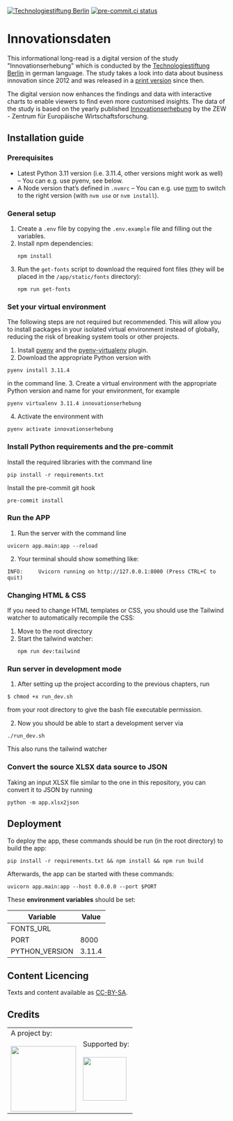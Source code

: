 [![Technologiestiftung Berlin](https://img.shields.io/badge/Built%20with%20%E2%9D%A4%EF%B8%8F-at%20Technologiestiftung%20Berlin-blue)](https://www.technologiestiftung-berlin.de)
[![pre-commit.ci status](https://results.pre-commit.ci/badge/github/technologiestiftung/innovationserhebung/main.svg)](https://results.pre-commit.ci/latest/github/technologiestiftung/innovationserhebung/main)


# Innovationsdaten

This informational long-read is a digital version of the study "Innovationserhebung" which is conducted by the [Technologiestiftung Berlin](https://www.technologiestiftung-berlin.de) in german language. The study takes a look into data about business innovation since 2012 and was released in a [print version](https://www.technologiestiftung-berlin.de/downloads/innovationserhebung-2022) since then.

The digital version now enhances the findings and data with interactive charts to enable viewers to find even more customised insights. The data of the study is based on the yearly published [Innovationserhebung](https://www.zew.de/publikationen/zew-gutachten-und-forschungsberichte/forschungsberichte/innovationen/innovationserhebung) by the ZEW - Zentrum für Europäische Wirtschaftsforschung.

## Installation guide

### Prerequisites

- Latest Python 3.11 version (i.e. 3.11.4, other versions might work as well) – You can e.g. use pyenv, see below.
- A Node version that’s defined in `.nvmrc` – You can e.g. use [nvm](https://github.com/nvm-sh/nvm) to switch to the right version (with `nvm use` or `nvm install`).


### General setup

1. Create a `.env` file by copying the `.env.example` file and filling out the variables.
2. Install npm dependencies:
    ```shell
    npm install
    ```
3. Run the `get-fonts` script to download the required font files (they will be placed in the `/app/static/fonts` directory):
    ```shell
    npm run get-fonts
    ```


### Set your virtual environment

The following steps are not required but recommended. This will allow you to install packages in your isolated virtual environment instead of globally, reducing the risk of breaking system tools or other projects.

1. Install [pyenv](https://github.com/pyenv/pyenv) and the [pyenv-virtualenv](https://github.com/pyenv/pyenv-virtualenv) plugin.
2. Download the appropriate Python version with
```shell
pyenv install 3.11.4
```
in the command line.
3. Create a virtual environment with the appropriate Python version and name for your environment, for example
```shell
pyenv virtualenv 3.11.4 innovationserhebung
```
4. Activate the environment with
```shell
pyenv activate innovationserhebung
```


### Install Python requirements and the pre-commit

Install the required libraries with the command line
```shell
pip install -r requirements.txt
```

Install the pre-commit git hook
```shell
pre-commit install
```

### Run the APP

1. Run the server with the command line
```shell
uvicorn app.main:app --reload
```
2. Your terminal should show something like:

```
INFO:     Uvicorn running on http://127.0.0.1:8000 (Press CTRL+C to quit)
```


### Changing HTML & CSS

If you need to change HTML templates or CSS, you should use the Tailwind watcher to automatically recompile the CSS:

1. Move to the root directory
2. Start the tailwind watcher:
    ```shell
    npm run dev:tailwind
    ```

### Run server in development mode

1. After setting up the project according to the previous chapters, run
```shell
$ chmod +x run_dev.sh
```
from your root directory to give the bash file executable permission.

2. Now you should be able to start a development server via
```shell
./run_dev.sh
```
This also runs the tailwind watcher

### Convert the source XLSX data source to JSON

Taking an input XLSX file similar to the one in this repository, you can convert it to
JSON by running
```shell
python -m app.xlsx2json
```

## Deployment

To deploy the app, these commands should be run (in the root directory) to build the app:

```shell
pip install -r requirements.txt && npm install && npm run build
```

Afterwards, the app can be started with these commands:

```shell
uvicorn app.main:app --host 0.0.0.0 --port $PORT
```

These **environment variables** should be set:

| Variable       | Value        |
|----------------|--------------|
| FONTS_URL      | <secret-URL> |
| PORT           | 8000         |
| PYTHON_VERSION | 3.11.4       |


## Content Licencing

Texts and content available as [CC-BY-SA](https://creativecommons.org/licenses/by-sa/4.0/).


## Credits

<table>
  <tr>
    <td>
      A project by: <a href="https://www.technologiestiftung-berlin.de/en/">
        <br />
        <br />
        <img width="150" src="https://logos.citylab-berlin.org/logo-technologiestiftung-berlin-en.svg" />
      </a>
    </td>
    <td>
      Supported by: <a href="https://www.berlin.de/sen/web/">
        <br />
        <br />
        <img width="100" src="https://logos.citylab-berlin.org/logo-berlin-senweb-de.svg" />
      </a>
    </td>
  </tr>
</table>
